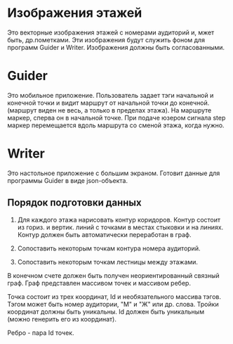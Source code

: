 Изображения этажей
==================
Это векторные изображения этажей с номерами аудиторий и, мжет быть, др.пометками.
Эти изображения будут служить фоном для программ Guider и Writer.
Изображения должны быть согласованными.


Guider
======
Это мобильное приложение.
Пользователь задает тэги начальной и конечной точки и видит маршрут от начальной точки до конечной.
(маршрут виден не весь, а только в пределах этажа).
На маршруте маркер, сперва он в начальной точке. 
При подаче юзером сигнала step маркер перемещается вдоль маршрута со сменой этажа, когда нужно.



Writer
======
Это настольное приложение с большим экраном.
Готовит данные для программы Guider в виде json-объекта.

Порядок подготовки данных
-------------------------
1. Для каждого этажа нарисовать контур коридоров. 
Контур состоит из гориз. и вертик. линий с точками в местах стыковки и на линиях.
Контур должен быть автоматически переработан в граф.

2. Сопоставить некоторым точкам контура номера аудиторий.

3. Сопоставить некоторым точкам лестницы между этажами.

В конечном счете должен быть получен неориентированный связный граф.
Граф представлен массивом точек и массивом ребер.

Точка состоит из трех координат, Id и необязательного массива тэгов.
Тэгом может быть номер аудитории, "М" и "Ж" или др. слова.
Тройки координат должны быть уникальны. 
Id должен быть уникальным (можно генерить его из координат).

Ребро - пара Id точек.

